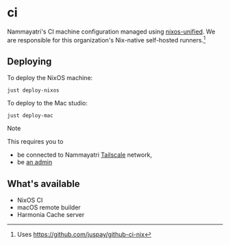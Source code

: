 # ci

Nammayatri's CI machine configuration managed using [nixos-unified](https://nixos-unified.org/autowiring.html). We are responsible for this organization's Nix-native self-hosted runners.[^1]

[^1]: Uses https://github.com/juspay/github-ci-nix

## Deploying

To deploy the NixOS machine:

```
just deploy-nixos
```

To deploy to the Mac studio:

```
just deploy-mac
```

>[!NOTE]
> This requires you to
> - be connected to Nammayatri [Tailscale](https://login.tailscale.com/admin/machines) network,
> - be [an admin](https://github.com/nammayatri/ci/blob/main/common/config/default.nix)

## What's available

- NixOS CI
- macOS remote builder
- Harmonia Cache server
